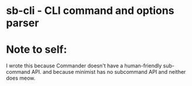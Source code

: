 sb-cli - CLI command and options parser
=========

# Note to self:
I wrote this because Commander doesn't have a human-friendly sub-command API. and because minimist has no subcommand API and neither does meow.
